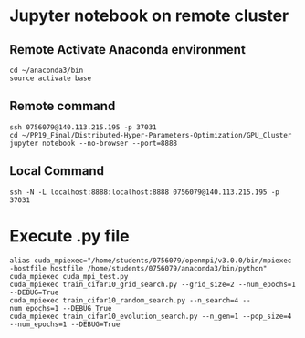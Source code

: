 # Jupyter notebook on remote cluster

## Remote Activate Anaconda environment
	cd ~/anaconda3/bin
	source activate base

## Remote command
	ssh 0756079@140.113.215.195 -p 37031
	cd ~/PP19_Final/Distributed-Hyper-Parameters-Optimization/GPU_Cluster
	jupyter notebook --no-browser --port=8888
	
## Local Command
	ssh -N -L localhost:8888:localhost:8888 0756079@140.113.215.195 -p 37031

# Execute .py file
	alias cuda_mpiexec="/home/students/0756079/openmpi/v3.0.0/bin/mpiexec -hostfile hostfile /home/students/0756079/anaconda3/bin/python"
	cuda_mpiexec cuda_mpi_test.py
	cuda_mpiexec train_cifar10_grid_search.py --grid_size=2 --num_epochs=1 --DEBUG=True
	cuda_mpiexec train_cifar10_random_search.py --n_search=4 --num_epochs=1 --DEBUG True
	cuda_mpiexec train_cifar10_evolution_search.py --n_gen=1 --pop_size=4 --num_epochs=1 --DEBUG=True
	
